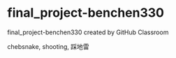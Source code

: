 # final_project-benchen330
final_project-benchen330 created by GitHub Classroom

chebsnake, shooting, 踩地雷
